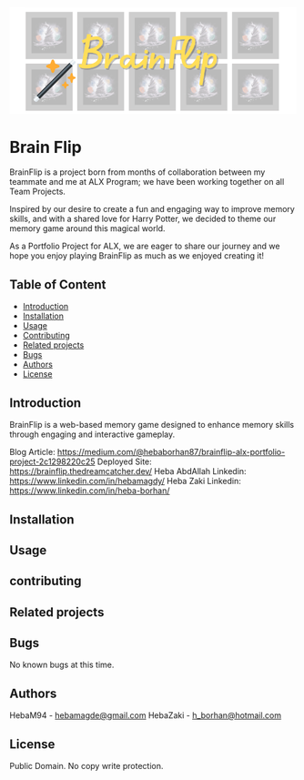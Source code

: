 ![alt text](static/images/coverphoto.png)
# Brain Flip
BrainFlip is a project born from months of collaboration between my teammate and me at ALX Program; we have been working together on all Team Projects. 

Inspired by our desire to create a fun and engaging way to improve memory skills, and with a shared love for Harry Potter, we decided to theme our memory game around this magical world. 

As a Portfolio Project for ALX, we are eager to share our journey and we hope you enjoy playing BrainFlip as much as we enjoyed creating it!


## Table of Content
* [Introduction](#Introduction)
* [Installation](#Installation)
* [Usage](#Usage)
* [Contributing](#Contributing)
* [Related projects](#Related_projects)
* [Bugs](#bugs)
* [Authors](#authors)
* [License](#license)

## Introduction
BrainFlip is a web-based memory game designed to enhance memory skills through engaging and interactive gameplay.

Blog Article: https://medium.com/@hebaborhan87/brainflip-alx-portfolio-project-2c1298220c25
Deployed Site: https://brainflip.thedreamcatcher.dev/
Heba AbdAllah Linkedin: https://www.linkedin.com/in/hebamagdy/
Heba Zaki Linkedin: https://www.linkedin.com/in/heba-borhan/

## Installation

## Usage

## contributing

## Related projects

## Bugs
No known bugs at this time.

## Authors
HebaM94 - hebamagde@gmail.com
HebaZaki - h_borhan@hotmail.com

## License
Public Domain. No copy write protection. 
